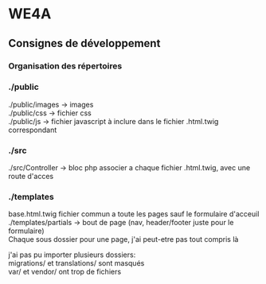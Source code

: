 # WE4A

## Consignes de développement

### Organisation des répertoires
### ./public
./public/images -> images  
./public/css -> fichier css  
./public/js -> fichier javascript à inclure dans le fichier .html.twig correspondant  

### ./src
./src/Controller -> bloc php associer a chaque fichier .html.twig, avec une route d'acces

### ./templates 
base.html.twig fichier commun a toute les pages sauf le formulaire d'acceuil  
./templates/partials -> bout de page (nav, header/footer juste pour le formulaire)  
Chaque sous dossier pour une page, j'ai peut-etre pas tout compris là

j'ai pas pu importer plusieurs dossiers:  
migrations/ et translations/ sont masqués  
var/ et vendor/ ont trop de fichiers

